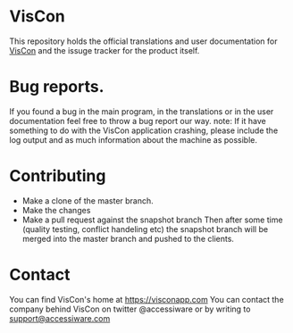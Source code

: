 # VisCon
This repository holds the official translations and user documentation for [VisCon](https://visconapp.com) and the issuge tracker for the product itself.

# Bug reports.
If you found a bug in the main program, in the translations or in the user documentation feel free to throw a bug report our way.
note: If it have something to do with the VisCon application crashing, please include the log output and as much information about the machine as possible.

# Contributing
- Make a clone of the master branch.
- Make the changes
- Make a pull request against the snapshot branch
Then after some time (quality testing, conflict handeling etc) the snapshot branch will be merged into the master branch and pushed to the clients.

# Contact
You can find VisCon's home at <https://visconapp.com>
You can contact the company behind VisCon on twitter @accessiware or by writing to [support@accessiware.com](mailto:support@accessiware.com)
